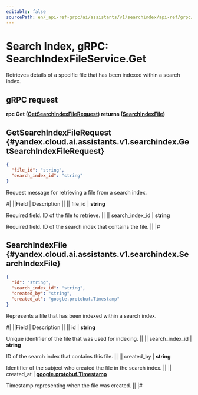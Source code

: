 ```yaml
---
editable: false
sourcePath: en/_api-ref-grpc/ai/assistants/v1/searchindex/api-ref/grpc/SearchIndexFile/get.md
---
```


# Search Index, gRPC: SearchIndexFileService.Get

Retrieves details of a specific file that has been indexed within a search index.

## gRPC request

**rpc Get ([GetSearchIndexFileRequest](#yandex.cloud.ai.assistants.v1.searchindex.GetSearchIndexFileRequest)) returns ([SearchIndexFile](#yandex.cloud.ai.assistants.v1.searchindex.SearchIndexFile))**

## GetSearchIndexFileRequest {#yandex.cloud.ai.assistants.v1.searchindex.GetSearchIndexFileRequest}

```json
{
  "file_id": "string",
  "search_index_id": "string"
}
```

Request message for retrieving a file from a search index.

#|
||Field | Description ||
|| file_id | **string**

Required field. ID of the file to retrieve. ||
|| search_index_id | **string**

Required field. ID of the search index that contains the file. ||
|#

## SearchIndexFile {#yandex.cloud.ai.assistants.v1.searchindex.SearchIndexFile}

```json
{
  "id": "string",
  "search_index_id": "string",
  "created_by": "string",
  "created_at": "google.protobuf.Timestamp"
}
```

Represents a file that has been indexed within a search index.

#|
||Field | Description ||
|| id | **string**

Unique identifier of the file that was used for indexing. ||
|| search_index_id | **string**

ID of the search index that contains this file. ||
|| created_by | **string**

Identifier of the subject who created the file in the search index. ||
|| created_at | **[google.protobuf.Timestamp](https://developers.google.com/protocol-buffers/docs/reference/google.protobuf#timestamp)**

Timestamp representing when the file was created. ||
|#